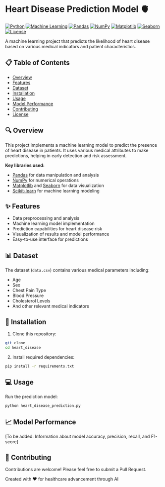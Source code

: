 # Heart Disease Prediction Model 🫀

[![Python](https://img.shields.io/badge/Python-3.7+-blue.svg)](https://www.python.org/)
[![Machine Learning](https://img.shields.io/badge/Machine%20Learning-Sklearn-orange.svg)](https://scikit-learn.org/)
[![Pandas](https://img.shields.io/badge/Pandas-Data%20Analysis-lightgrey)](https://pandas.pydata.org/)
[![NumPy](https://img.shields.io/badge/NumPy-Numerical-blue)](https://numpy.org/)
[![Matplotlib](https://img.shields.io/badge/Matplotlib-Visualization-yellow)](https://matplotlib.org/)
[![Seaborn](https://img.shields.io/badge/Seaborn-Visualization-blue)](https://seaborn.pydata.org/)
[![License](https://img.shields.io/badge/License-MIT-green.svg)](LICENSE)

A machine learning project that predicts the likelihood of heart disease based on various medical indicators and patient characteristics.

## 📋 Table of Contents
- [Overview](#overview)
- [Features](#features)
- [Dataset](#dataset)
- [Installation](#installation)
- [Usage](#usage)
- [Model Performance](#model-performance)
- [Contributing](#contributing)
- [License](#license)

## 🔍 Overview

This project implements a machine learning model to predict the presence of heart disease in patients. It uses various medical attributes to make predictions, helping in early detection and risk assessment.

**Key libraries used:**
- [Pandas](https://pandas.pydata.org/) for data manipulation and analysis
- [NumPy](https://numpy.org/) for numerical operations
- [Matplotlib](https://matplotlib.org/) and [Seaborn](https://seaborn.pydata.org/) for data visualization
- [Scikit-learn](https://scikit-learn.org/) for machine learning modeling

## ✨ Features

- Data preprocessing and analysis
- Machine learning model implementation
- Prediction capabilities for heart disease risk
- Visualization of results and model performance
- Easy-to-use interface for predictions

## 📊 Dataset

The dataset (`data.csv`) contains various medical parameters including:
- Age
- Sex
- Chest Pain Type
- Blood Pressure
- Cholesterol Levels
- And other relevant medical indicators

## 🚀 Installation

1. Clone this repository:
```bash
git clone 
cd heart_disease
```

2. Install required dependencies:
```bash
pip install -r requirements.txt
```

## 💻 Usage

Run the prediction model:
```bash
python heart_disease_prediction.py
```

## 📈 Model Performance

[To be added: Information about model accuracy, precision, recall, and F1-score]

## 🤝 Contributing

Contributions are welcome! Please feel free to submit a Pull Request.


Created with ❤️ for healthcare advancement through AI
